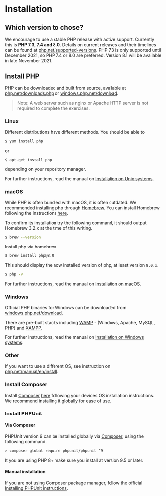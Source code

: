 # Installation

## Which version to chose?

We encourage to use a stable PHP release with active support. Currently this is **PHP 7.3, 7.4 and 8.0**. Details on current releases and their timelines can be found at [php.net/supported-versions](https://www.php.net/supported-versions.php). PHP 7.3 is only supported until December 2021, so PHP 7.4 or 8.0 are preferred. Version 8.1 will be available in late November 2021.

## Install PHP

PHP can be downloaded and built from source, available at [php.net/downloads.php](http://php.net/downloads.php) or [windows.php.net/download](https://windows.php.net/download).

> Note: A web server such as nginx or Apache HTTP server is not required to complete the exercises.

### Linux

Different distributions have different methods. You should be able to

```bash
$ yum install php
```

or

```bash
$ apt-get install php
```

depending on your repository manager.

For further instructions, read the manual on [Installation on Unix systems](https://www.php.net/manual/en/install.unix.php).

### macOS

While PHP is often bundled with macOS, it is often outdated. We recommended installing php through [Homebrew](https://brew.sh/). You can install Homebrew following the instructions [here](https://brew.sh/#install).

To confirm its installation try the following command, it should output Homebrew 3.2.x at the time of this writing.
```bash
$ brew --version 
```

Install php via homebrew
```bash
$ brew install php@8.0
```

This should display the now installed version of php, at least version `8.0.x`.
```bash
$ php -v
```

For further instructions, read the manual on [Installation on macOS](https://www.php.net/manual/en/install.macosx.php).

### Windows

Official PHP binaries for Windows can be downloaded from [windows.php.net/download](https://windows.php.net/download).

There are pre-built stacks including [WAMP](http://www.wampserver.com/en/) - (Windows, Apache, MySQL, PHP) and [XAMPP](https://www.apachefriends.org/de/index.html).

For further instructions, read the manual on [Installation on Windows systems](https://www.php.net/manual/en/install.windows.php).

### Other

If you want to use a different OS, see instruction on [php.net/manual/en/install](https://www.php.net/manual/en/install.php).

### Install Composer
Install [Composer](https://getcomposer.org) [here](https://getcomposer.org/doc/00-intro.md) following your devices OS installation instructions. We recommend installing it globally for ease of use. 

### Install PHPUnit

#### Via Composer

PHPUnit version 9 can be installed globally via [Composer](https://getcomposer.org), using the following command.

```bash
> composer global require phpunit/phpunit ^9
```

It you are using PHP 8+ make sure you install at version 9.5 or later.

#### Manual installation

If you are not using Composer package manager, follow the official [Installing PHPUnit instructions](https://phpunit.readthedocs.io/en/9.5/installation.html).
